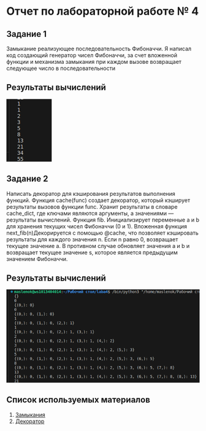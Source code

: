 # Отчет по лабораторной работе № 4
## Задание 1
Замыкание реализующее последовательность Фибоначчи. Я написал код создающий генератор чисел Фибоначчи, за счет вложенной функции и механизма замыкания при каждом вызове возвращает следующее число в последовательности
## Результаты вычислений
![Alt text](image.png)
## Задание 2
Написать декоратор для кэширования результатов выполнения функций. Функция cache(func) создает декоратор, который кэширует результаты вызовов функции func. Хранит результаты в словаре cache_dict, где ключами являются аргументы, а значениями — результаты вычислений. Функция fib. Инициализирует переменные a и b для хранения текущих чисел Фибоначчи (0 и 1). Вложенная функция next_fib(n)Декорируется с помощью @cache, что позволяет кэшировать результаты для каждого значения n. Если n равно 0, возвращает текущее значение a. В противном случае обновляет значения a и b и возвращает текущее значение s, которое является предыдущим значением Фибоначчи. 
## Результаты вычислений
![Alt text](image-1.png)
## Список используемых материалов
1. [Замыкания](https://metanit.com/python/tutorial/2.19.php)
2. [Декоратор](https://habr.com/ru/companies/otus/articles/727590/)
